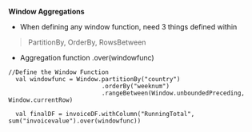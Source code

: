 **Window Aggregations**
- When defining any window function, need 3 things defined within
> PartitionBy,
> OrderBy,
> RowsBetween
- Aggregation function .over(windowfunc)

```
//Define the Window Function
  val windowfunc = Window.partitionBy("country")
                          .orderBy("weeknum")
                          .rangeBetween(Window.unboundedPreceding, Window.currentRow)

  val finalDF = invoiceDF.withColumn("RunningTotal", sum("invoicevalue").over(windowfunc))
```
